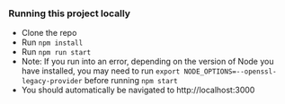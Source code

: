 ### Running this project locally

- Clone the repo
- Run `npm install`
- Run `npm run start`
- Note: If you run into an error, depending on the version of Node you have installed, you may need to run `export NODE_OPTIONS=--openssl-legacy-provider` before running `npm start`
- You should automatically be navigated to http://localhost:3000
